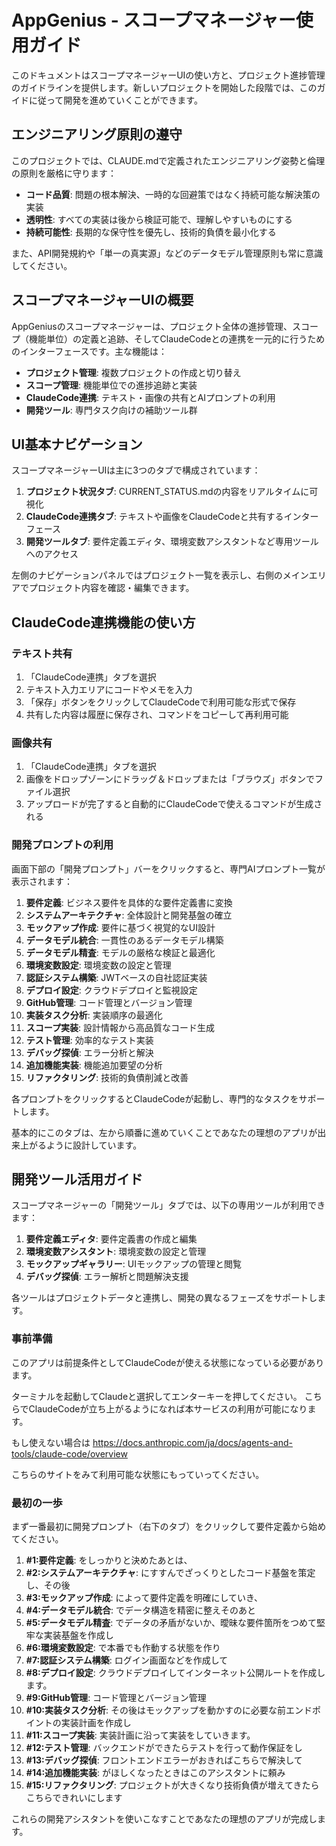 # AppGenius - スコープマネージャー使用ガイド

このドキュメントはスコープマネージャーUIの使い方と、プロジェクト進捗管理のガイドラインを提供します。新しいプロジェクトを開始した段階では、このガイドに従って開発を進めていくことができます。

## エンジニアリング原則の遵守

このプロジェクトでは、CLAUDE.mdで定義されたエンジニアリング姿勢と倫理の原則を厳格に守ります：

- **コード品質**: 問題の根本解決、一時的な回避策ではなく持続可能な解決策の実装
- **透明性**: すべての実装は後から検証可能で、理解しやすいものにする
- **持続可能性**: 長期的な保守性を優先し、技術的負債を最小化する

また、API開発規約や「単一の真実源」などのデータモデル管理原則も常に意識してください。

## スコープマネージャーUIの概要

AppGeniusのスコープマネージャーは、プロジェクト全体の進捗管理、スコープ（機能単位）の定義と追跡、そしてClaudeCodeとの連携を一元的に行うためのインターフェースです。主な機能は：

- **プロジェクト管理**: 複数プロジェクトの作成と切り替え
- **スコープ管理**: 機能単位での進捗追跡と実装
- **ClaudeCode連携**: テキスト・画像の共有とAIプロンプトの利用
- **開発ツール**: 専門タスク向けの補助ツール群

## UI基本ナビゲーション

スコープマネージャーUIは主に3つのタブで構成されています：

1. **プロジェクト状況タブ**: CURRENT_STATUS.mdの内容をリアルタイムに可視化
2. **ClaudeCode連携タブ**: テキストや画像をClaudeCodeと共有するインターフェース
3. **開発ツールタブ**: 要件定義エディタ、環境変数アシスタントなど専用ツールへのアクセス

左側のナビゲーションパネルではプロジェクト一覧を表示し、右側のメインエリアでプロジェクト内容を確認・編集できます。


## ClaudeCode連携機能の使い方

### テキスト共有

1. 「ClaudeCode連携」タブを選択
2. テキスト入力エリアにコードやメモを入力
3. 「保存」ボタンをクリックしてClaudeCodeで利用可能な形式で保存
4. 共有した内容は履歴に保存され、コマンドをコピーして再利用可能

### 画像共有

1. 「ClaudeCode連携」タブを選択
2. 画像をドロップゾーンにドラッグ＆ドロップまたは「ブラウズ」ボタンでファイル選択
3. アップロードが完了すると自動的にClaudeCodeで使えるコマンドが生成される

### 開発プロンプトの利用

画面下部の「開発プロンプト」バーをクリックすると、専門AIプロンプト一覧が表示されます：

1. **要件定義**: ビジネス要件を具体的な要件定義書に変換
2. **システムアーキテクチャ**: 全体設計と開発基盤の確立
3. **モックアップ作成**: 要件に基づく視覚的なUI設計
4. **データモデル統合**: 一貫性のあるデータモデル構築
5. **データモデル精査**: モデルの厳格な検証と最適化
6. **環境変数設定**: 環境変数の設定と管理
7. **認証システム構築**: JWTベースの自社認証実装
8. **デプロイ設定**: クラウドデプロイと監視設定
9. **GitHub管理**: コード管理とバージョン管理
10. **実装タスク分析**: 実装順序の最適化
11. **スコープ実装**: 設計情報から高品質なコード生成
12. **テスト管理**: 効率的なテスト実装
13. **デバッグ探偵**: エラー分析と解決
14. **追加機能実装**: 機能追加要望の分析
15. **リファクタリング**: 技術的負債削減と改善

各プロンプトをクリックするとClaudeCodeが起動し、専門的なタスクをサポートします。

基本的にこのタブは、左から順番に進めていくことであなたの理想のアプリが出来上がるように設計しています。

## 開発ツール活用ガイド

スコープマネージャーの「開発ツール」タブでは、以下の専用ツールが利用できます：

1. **要件定義エディタ**: 要件定義書の作成と編集
2. **環境変数アシスタント**: 環境変数の設定と管理
3. **モックアップギャラリー**: UIモックアップの管理と閲覧
4. **デバッグ探偵**: エラー解析と問題解決支援

各ツールはプロジェクトデータと連携し、開発の異なるフェーズをサポートします。

### 事前準備
このアプリは前提条件としてClaudeCodeが使える状態になっている必要があります。

ターミナルを起動してClaudeと選択してエンターキーを押してください。
こちらでClaudeCodeが立ち上がるようになれば本サービスの利用が可能になります。

もし使えない場合は
https://docs.anthropic.com/ja/docs/agents-and-tools/claude-code/overview

こちらのサイトをみて利用可能な状態にもっていってください。

### 最初の一歩

まず一番最初に開発プロンプト（右下のタブ）をクリックして要件定義から始めてください。

1. **#1:要件定義**: をしっかりと決めたあとは、
2. **#2:システムアーキテクチャ**: にすすんでざっくりとしたコード基盤を策定し、その後
3. **#3:モックアップ作成**: によって要件定義を明確にしていき、
4. **#4:データモデル統合**: でデータ構造を精密に整えそのあと
5. **#5:データモデル精査**: でデータの矛盾がないか、曖昧な要件箇所をつめて堅牢な実装基盤を作成し
6. **#6:環境変数設定**: で本番でも作動する状態を作り
7. **#7:認証システム構築**: ログイン画面などを作成して
8. **#8:デプロイ設定**: クラウドデプロイしてインターネット公開ルートを作成します。
9. **#9:GitHub管理**: コード管理とバージョン管理
10. **#10:実装タスク分析**: その後はモックアップを動かすのに必要な前エンドポイントの実装計画を作成し
11. **#11:スコープ実装**: 実装計画に沿って実装をしていきます。
12. **#12:テスト管理**: バックエンドができたらテストを行って動作保証をし
13. **#13:デバッグ探偵**: フロントエンドエラーがおきればこちらで解決して
14. **#14:追加機能実装**: がほしくなったときはこのアシスタントに頼み
15. **#15:リファクタリング**: プロジェクトが大きくなり技術負債が増えてきたらこちらできれいにします

これらの開発アシスタントを使いこなすことであなたの理想のアプリが完成します。